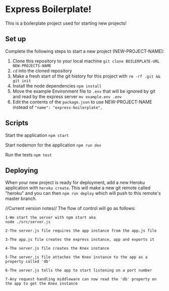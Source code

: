 # Express Boilerplate!

This is a boilerplate project used for starting new projects!

## Set up

Complete the following steps to start a new project (NEW-PROJECT-NAME):

1. Clone this repository to your local machine `git clone BOILERPLATE-URL NEW-PROJECTS-NAME`
2. `cd` into the cloned repository
3. Make a fresh start of the git history for this project with `rm -rf .git && git init`
4. Install the node dependencies `npm install`
5. Move the example Environment file to `.env` that will be ignored by git and read by the express server `mv example.env .env`
6. Edit the contents of the `package.json` to use NEW-PROJECT-NAME instead of `"name": "express-boilerplate",`

## Scripts

Start the application `npm start`

Start nodemon for the application `npm run dev`

Run the tests `npm test`

## Deploying

When your new project is ready for deployment, add a new Heroku application with `heroku create`. This will make a new git remote called "heroku" and you can then `npm run deploy` which will push to this remote's master branch.

//Current version notes//
The flow of control will go as follows:

    1-We start the server with npm start aka
    node ./src/server.js

    2-The server.js file requires the app instance from the app.js file

    3-The app.js file creates the express instance, app and exports it

    4-The server.js file creates the Knex instance
    
    5-The server.js file attaches the Knex instance to the app as a property called 'db'
    
    6-The server.js tells the app to start listening on a port number
    
    7-Any request handling middleware can now read the 'db' property on the app to get the Knex instance